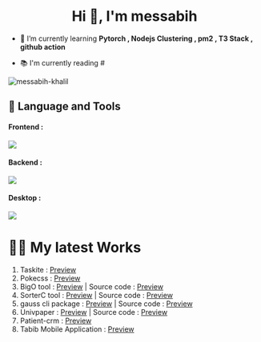 <h1 align="center">Hi 👋, I'm messabih</h1>

- 🌱 I’m currently learning **Pytorch , Nodejs Clustering , pm2 , T3 Stack , github action**

- 📚 I'm currently reading #


<p align="left">
</p>
<div style="display:flex;">
  <span><img align="center" src="https://github-readme-streak-stats.herokuapp.com/?user=messabih-khalil&" alt="messabih-khalil" /></span>
</div>

## 📝 Language and Tools

<div style="padding-right:1rem;"> 
<h4>Frontend : </h4>

<img src="https://skillicons.dev/icons?i=html,css,js,typescript,react,redux,vue,nuxt,vite,svelte,sass,bootstrap,tailwind,xd,ps,ai,figma">

<h4>Backend : </h4>

<img src="https://skillicons.dev/icons?i=python,django,fastapi,js,nodejs,express,sqlite,mysql,postgres,mongodb,bash,vim,docker">
</div>

<h4>Desktop : </h4>

<img src="https://skillicons.dev/icons?i=electron">
</div>

<h1>👨‍💻 My latest Works</h1>

<div>
  <ol style="padding-right:.5rem;">
    <li>Taskite : <a href="https://github.com/messabih-khalil/taskite" target=blank>Preview</a></li>
    <li>Pokecss : <a href="https://pokecss.vercel.app/" target=blank>Preview</a></li>
    <li>BigO tool : <a href="https://bigotool.vercel.app/" target=blank>Preview</a> | Source code : <a href="https://github.com/messabih-khalil/BigO-tool" target=blank>Preview</a></li>
    <li>SorterC tool : <a href="https://sorterc.herokuapp.com/" target=blank>Preview</a> | Source code : <a href="https://github.com/messabih-khalil/SorterC" target=blank>Preview</a></li>
    <li>gauss cli package : <a href="https://pypi.org/project/gauss-cli/" target=blank>Preview</a> | Source code : <a href="https://github.com/messabih-khalil/gaussCli" target=blank>Preview</a></li>
    <li>Univpaper : <a href="https://univpaper.vercel.app/" target=blank>Preview</a> | Source code : <a href="https://github.com/messabih-khalil/univpaper" target=blank>Preview</a></li>
    <li>Patient-crm : <a href="https://github.com/messabih-khalil/patient-crm" target=blank>Preview</a></li>
    <li>Tabib Mobile Application : <a href="https://github.com/messabih-khalil/tabib-app" target=blank>Preview</a></li>
    
  </ol>
 
</div>

